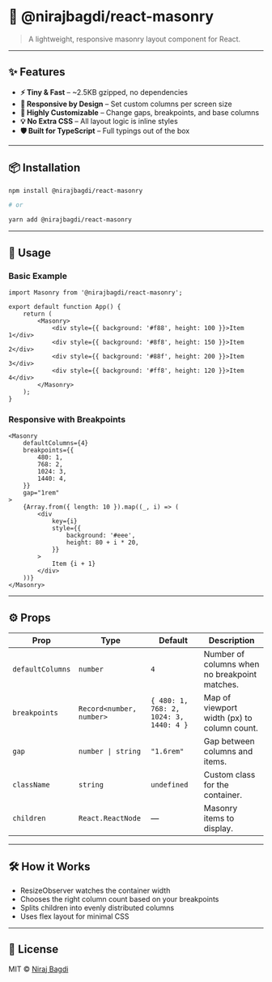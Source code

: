 # 🧱 @nirajbagdi/react-masonry

> A lightweight, responsive masonry layout component for React.

---

## ✨ Features

-   **⚡ Tiny & Fast** – ~2.5KB gzipped, no dependencies
-   **📱 Responsive by Design** – Set custom columns per screen size
-   **🎨 Highly Customizable** – Change gaps, breakpoints, and base columns
-   **💡 No Extra CSS** – All layout logic is inline styles
-   **🛡 Built for TypeScript** – Full typings out of the box

---

## 📦 Installation

```bash
npm install @nirajbagdi/react-masonry

# or

yarn add @nirajbagdi/react-masonry
```

---

## 🚀 Usage

### Basic Example

```tsx
import Masonry from '@nirajbagdi/react-masonry';

export default function App() {
    return (
        <Masonry>
            <div style={{ background: '#f88', height: 100 }}>Item 1</div>
            <div style={{ background: '#8f8', height: 150 }}>Item 2</div>
            <div style={{ background: '#88f', height: 200 }}>Item 3</div>
            <div style={{ background: '#ff8', height: 120 }}>Item 4</div>
        </Masonry>
    );
}
```

### Responsive with Breakpoints

```tsx
<Masonry
    defaultColumns={4}
    breakpoints={{
        480: 1,
        768: 2,
        1024: 3,
        1440: 4,
    }}
    gap="1rem"
>
    {Array.from({ length: 10 }).map((_, i) => (
        <div
            key={i}
            style={{
                background: '#eee',
                height: 80 + i * 20,
            }}
        >
            Item {i + 1}
        </div>
    ))}
</Masonry>
```

---

## ⚙️ Props

| Prop             | Type                     | Default                                | Description                                   |
| ---------------- | ------------------------ | -------------------------------------- | --------------------------------------------- |
| `defaultColumns` | `number`                 | `4`                                    | Number of columns when no breakpoint matches. |
| `breakpoints`    | `Record<number, number>` | `{ 480: 1, 768: 2, 1024: 3, 1440: 4 }` | Map of viewport width (px) to column count.   |
| `gap`            | `number \| string`       | `"1.6rem"`                             | Gap between columns and items.                |
| `className`      | `string`                 | `undefined`                            | Custom class for the container.               |
| `children`       | `React.ReactNode`        | —                                      | Masonry items to display.                     |

---

## 🛠 How it Works

-   ResizeObserver watches the container width
-   Chooses the right column count based on your breakpoints
-   Splits children into evenly distributed columns
-   Uses flex layout for minimal CSS

---

## 📜 License

MIT © [Niraj Bagdi](https://github.com/nirajbagdi)

